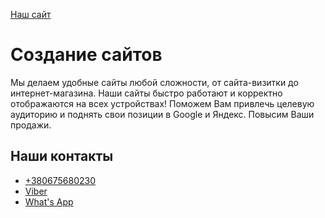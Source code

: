 <a href="https://www.webs.com.ru/">Наш сайт</a>
<h1>Создание сайтов</h1>
<p>Мы делаем удобные сайты любой сложности, от сайта-визитки до интернет-магазина. Наши сайты быстро работают и корректно отображаются на всех устройствах! Поможем Вам привлечь целевую аудиторию и поднять свои позиции в Google и Яндекс. Повысим Ваши продажи.</p>

<h2>Наши контакты</h2>
<ul>
	<li><a href="tel:+380675680230">+380675680230</a></li>
	<li><a href="viber://chat?number=+380675680230">Viber</a></li>
	<li><a href="//api.whatsapp.com/send?phone=380675680230&amp;text=Привет">What's App</a></li>
</ul>
